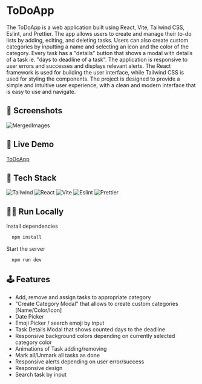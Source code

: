 
# ToDoApp

The ToDoApp is a web application built using React, Vite, Tailwind CSS, Eslint, and Prettier. The app allows users to create and manage their to-do lists by adding, editing, and deleting tasks. Users can also create custom categories by inputting a name and selecting an icon and the color of the category. Every task has a "details" button that shows a modal with details of a task ie. "days to deadline of a task". The application is responsive to user errors and successes and displays relevant alerts. The React framework is used for building the user interface, while Tailwind CSS is used for styling the components. The project is designed to provide a simple and intuitive user experience, with a clean and modern interface that is easy to use and navigate.


## 📸 Screenshots
![MergedImages](https://user-images.githubusercontent.com/57302276/228527144-5ccb122a-c649-41a8-ad01-27b4c7c25bd2.png)

## 🚀 Live Demo
[ToDoApp](https://prismatic-elf-c7f2f3.netlify.app)

## 🔨 Tech Stack

![Tailwind](https://img.shields.io/badge/Tailwind_CSS-38B2AC?style=for-the-badge&logo=tailwind-css&logoColor=white
)
![React](https://img.shields.io/badge/React-20232A?style=for-the-badge&logo=react&logoColor=61DAFB)
![Vite](https://img.shields.io/badge/Vite-B73BFE?style=for-the-badge&logo=vite&logoColor=FFD62E)
![Eslint](https://img.shields.io/badge/eslint-3A33D1?style=for-the-badge&logo=eslint&logoColor=white)
![Prettier](https://img.shields.io/badge/prettier-1A2C34?style=for-the-badge&logo=prettier&logoColor=F7BA3E)



## 👨‍💻 Run Locally


Install dependencies

```bash
  npm install
```

Start the server

```bash
  npm run dev
```




## 🕹️ Features

- Add, remove and assign tasks to appropriate category
- "Create Category Modal" that allows to create custom categories [Name/Color/Icon]
- Date Picker
- Emoji Picker / search emoji by input
- Task Details Modal that shows counted days to the deadline
- Responsive background colors depending on currently selected category color
- Animations of Task adding/removing
- Mark all/Unmark all tasks as done
- Responsive alerts depending on user error/success
- Responsive design
- Search task by input




